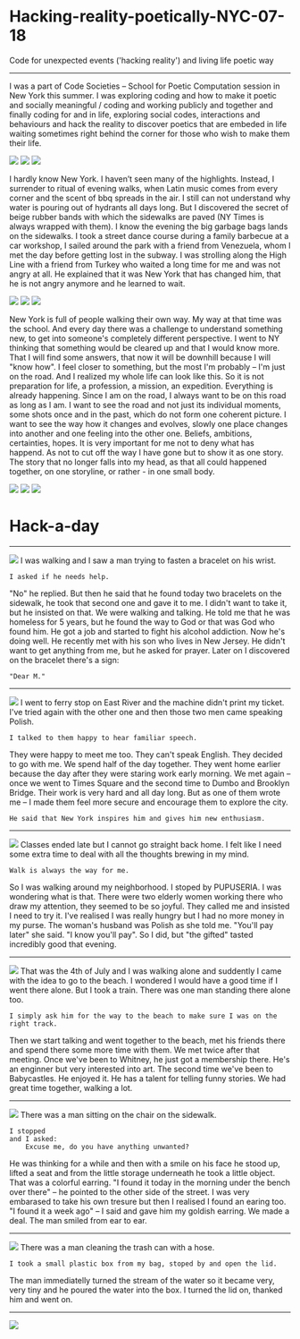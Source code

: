 # Hacking-reality-poetically-NYC-07-18
Code for unexpected events ('hacking reality') and living life poetic way

***

I was a part of Code Societies – School for Poetic Computation session in New York this summer. I was exploring coding and how to make it poetic and socially meaningful / coding and working publicly and together and finally coding for and in life, exploring social codes, interactions and behaviours and hack the reality to discover poetics that are embeded in life waiting sometimes right behind the corner for those who wish to make them their life.

![](1.JPG)
![](4.jpg)
![](8.jpg)

I hardly know New York. I haven’t seen many of the highlights. Instead, I surrender to ritual of evening walks, when Latin music comes from every corner and the scent of bbq spreads in the air. I still can not understand why water is pouring out of hydrants all days long. But I discovered the secret of beige rubber bands with which the sidewalks are paved (NY Times is always wrapped with them). I know the evening the big garbage bags lands on the sidewalks. I took a street dance course during a family barbecue at a car workshop, I sailed around the park with a friend from Venezuela, whom I met the day before getting lost in the subway. I was strolling along the High Line with a friend from Turkey who waited a long time for me and was not angry at all. He explained that it was New York that has changed him, that he is not angry anymore and he learned to wait.

![](9.jpg)
![](12.jpg)
![](14.jpg)

New York is full of people walking their own way. My way at that time was the school. And every day there was a challenge to understand something new, to get into someone's completely different perspective. I went to NY thinking that something would be cleared up and that I would know more. That I will find some answers, that now it will be downhill because I will "know how". I feel closer to something, but the most I'm probably – I'm just on the road. And I realized my whole life can look like this. So it is not preparation for life, a profession, a mission, an expedition. Everything is already happening. Since I am on the road, I always want to be on this road as long as I am. I want to see the road and not just its individual moments, some shots once and in the past, which do not form one coherent picture. I want to see the way how it changes and evolves, slowly one place changes into another and one feeling into the other one. Beliefs,  ambitions, certainties, hopes. It is very important for me not to deny what has happend. As not to cut off the way I have gone but to show it as one story. The story that no longer falls into my head, as that all could happened together, on one storyline, or rather - in one small body.

![](16.jpg)
![](10.jpg)
![](18.jpg)


# Hack-a-day

***

![](2.jpg) 
I  was walking and I saw a man trying to fasten a bracelet on his wrist. 
<pre><code>I asked if he needs help.</code></pre>
"No" he replied. But then he said that he found today two bracelets on the sidewalk, he took that second one and gave it to me. I didn't want to take it, but he insisted on that. We were walking and talking. He told me that he was homeless for 5 years, but he found the way to God or that was God who found him. He got a job and started to fight his alcohol addiction. Now he's doing well. He recently met with his son who lives in New Jersey. He didn't want to get anything from me, but he asked for prayer. Later on I discovered on the bracelet there's a sign:
<pre><code>"Dear M."</code></pre>


***

![](11.jpg)
I  went to ferry stop on East River and the machine didn't print my ticket. I've tried again with the other one and then those two men came speaking Polish.
<pre><code>I talked to them happy to hear familiar speech.</code></pre>
They were happy to meet me too. They can't speak English. They decided to go with me. We spend half of the day together. They went home earlier because the day after they were staring work early morning. We met again – once we went to Times Square and the second time to Dumbo and Brooklyn Bridge. Their work is very hard and all day long. But as one of them wrote me – I made them feel more secure and encourage them to explore the city.
<pre><code>He said that New York inspires him and gives him new enthusiasm.</code></pre>

***



![](3.jpg)
Classes ended late but I cannot go straight back home.
I felt like I need some extra time to deal with all the thoughts brewing in my mind. 
<pre><code>Walk is always the way for me.</code></pre>
So I was walking around my neighborhood. I stoped by PUPUSERIA. I was wondering what is that. There were two elderly women working there who draw my attention, they seemed to be so joyful. They called me and insisted I need to try it. I've realised I was really hungry but I had no more money in my purse. The woman's husband was Polish as she told me.
 "You'll pay later" she said. "I know you'll pay". So I did, but "the gifted" tasted incredibly good that evening.

***

![](5.jpg) 
That was the 4th of July and I was walking alone and suddently I came with the idea to go to the beach. I wondered I would have a good time if I went there alone. But I took a train. There was one man standing there alone too.
<pre><code>I simply ask him for the way to the beach to make sure I was on the right track.</code></pre>
Then we start talking and went together to the beach, met his friends there and spend there some more time with them.
We met twice after that meeting. Once we've been to Whitney, he just got a membership there. He's an enginner but very interested into art.
The second time we've been to Babycastles. He enjoyed it. He has a talent for telling funny stories. We had great time together, walking a lot.

***

![](6.jpg) 
There was a man sitting on the chair on the sidewalk.
<pre><code>I stopped 
and I asked:
	Excuse me, do you have anything unwanted?</code></pre>
He was thinking for a while and then with a smile on his face he stood up, lifted a seat and from the little storage underneath he took a little object. That was a colorful earring. "I found it today in the morning under the bench over there" – he pointed to the other side of the street. I was very embarased to take his own tresure but then I realised I found an earing too. "I found it a week ago" – I said and gave him my goldish earring. We made a deal. The man smiled from ear to ear.

*** 

![](7.jpg) 
There was a man cleaning the trash can with a hose.
<pre><code>I took a small plastic box from my bag, stoped by and open the lid.</code></pre>
The man immediatelly turned the stream of the water so it became very, very tiny and he poured the water into the box. I turned the lid on, thanked him and went on.


***

![](15.jpg)
